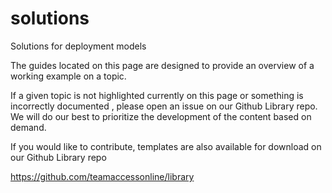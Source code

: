 # solutions
Solutions for deployment models 

The guides located on this page are designed to provide an overview of a working example on a topic.

If a given topic is not highlighted currently on this page or something is incorrectly documented , please open an issue on our Github Library repo. We will do our best to prioritize the development of the content based on demand.

If you would like to contribute, templates are also available for download on our Github Library repo 


https://github.com/teamaccessonline/library
